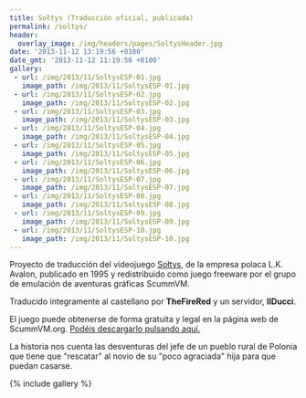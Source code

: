 ```yaml
---
title: Sołtys (Traducción oficial, publicada)
permalink: /soltys/
header:
  overlay_image: /img/headers/pages/SoltysHeader.jpg
date: '2013-11-12 13:19:56 +0100'
date_gmt: '2013-11-12 11:19:56 +0100'
gallery:
 - url: /img/2013/11/SoltysESP-01.jpg
   image_path: /img/2013/11/SoltysESP-01.jpg
 - url: /img/2013/11/SoltysESP-02.jpg
   image_path: /img/2013/11/SoltysESP-02.jpg
 - url: /img/2013/11/SoltysESP-03.jpg
   image_path: /img/2013/11/SoltysESP-03.jpg
 - url: /img/2013/11/SoltysESP-04.jpg
   image_path: /img/2013/11/SoltysESP-04.jpg
 - url: /img/2013/11/SoltysESP-05.jpg
   image_path: /img/2013/11/SoltysESP-05.jpg
 - url: /img/2013/11/SoltysESP-06.jpg
   image_path: /img/2013/11/SoltysESP-06.jpg
 - url: /img/2013/11/SoltysESP-07.jpg
   image_path: /img/2013/11/SoltysESP-07.jpg
 - url: /img/2013/11/SoltysESP-08.jpg
   image_path: /img/2013/11/SoltysESP-08.jpg
 - url: /img/2013/11/SoltysESP-09.jpg
   image_path: /img/2013/11/SoltysESP-09.jpg
 - url: /img/2013/11/SoltysESP-10.jpg
   image_path: /img/2013/11/SoltysESP-10.jpg
---
```

Proyecto de traducción del videojuego [Sołtys](http://www.mobygames.com/game/dos/sotys), 
de la empresa polaca L.K. Avalon, publicado en 1995 y redistribuido como juego freeware por el 
grupo de emulación de aventuras gráficas ScummVM.

Traducido íntegramente al castellano por **TheFireRed** y un servidor, **IlDucci**.

El juego puede obtenerse de forma gratuita y legal en la página web de ScummVM.org. 
[Podéis descargarlo pulsando aquí.](http://sourceforge.net/projects/scummvm/files/extras/Soltys/soltys-es-v1.0.zip/download)

La historia nos cuenta las desventuras del jefe de un pueblo rural de Polonia que tiene que 
"rescatar" al novio de su "poco agraciada" hija para que puedan casarse.

{% include gallery %}
